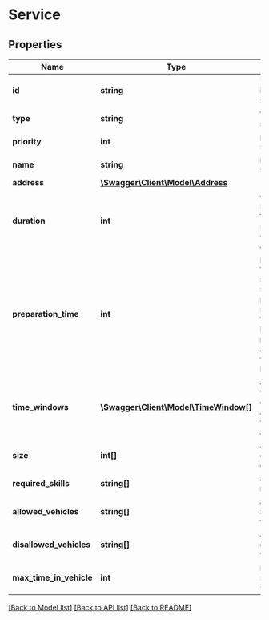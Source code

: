 # Service

## Properties
Name | Type | Description | Notes
------------ | ------------- | ------------- | -------------
**id** | **string** | Unique identifier of service | [optional] 
**type** | **string** | type of service | [optional] 
**priority** | **int** | priority of service | [optional] 
**name** | **string** | name of service | [optional] 
**address** | [**\Swagger\Client\Model\Address**](Address.md) |  | [optional] 
**duration** | **int** | duration of service, i.e. time in seconds the corresponding activity takes | [optional] 
**preparation_time** | **int** | preparation time of service, e.g. search for a parking space. it only falls due if the location of previous activity differs from this location | [optional] 
**time_windows** | [**\Swagger\Client\Model\TimeWindow[]**](TimeWindow.md) | array of time windows. currently, only a single time window is allowed | [optional] 
**size** | **int[]** | array of capacity dimensions | [optional] 
**required_skills** | **string[]** | array of required skills | [optional] 
**allowed_vehicles** | **string[]** | array of allowed vehicle ids | [optional] 
**disallowed_vehicles** | **string[]** | array of disallowed vehicle ids | [optional] 
**max_time_in_vehicle** | **int** | max time service can stay in vehicle | [optional] 

[[Back to Model list]](../README.md#documentation-for-models) [[Back to API list]](../README.md#documentation-for-api-endpoints) [[Back to README]](../README.md)


